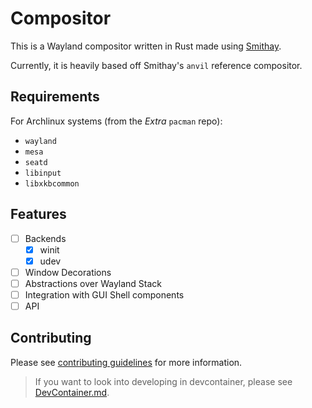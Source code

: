 # Compositor

This is a Wayland compositor written in Rust made using [Smithay](https://smithay.github.io/).

Currently, it is heavily based off Smithay's `anvil` reference compositor.

## Requirements
For Archlinux systems (from the *Extra* `pacman` repo):
* `wayland`
* `mesa`
* `seatd`
* `libinput`
* `libxkbcommon`

## Features

- [ ] Backends
  - [x] winit
  - [x] udev
- [ ] Window Decorations
- [ ] Abstractions over Wayland Stack
- [ ] Integration with GUI Shell components
- [ ] API

## Contributing

Please see [contributing guidelines](https://github.com/Avdan-OS/Compositor/blob/main/CONTRIBUTING.md) for more information.

> If you want to look into developing in devcontainer, please see [DevContainer.md](./Devcontainer.md).
